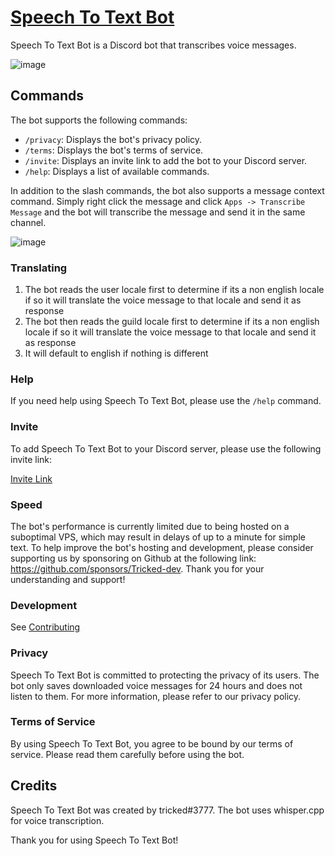 # [Speech To Text Bot][invite]

Speech To Text Bot is a Discord bot that transcribes voice messages.

![image](https://user-images.githubusercontent.com/72335827/232255244-c36283ab-934b-4576-a98c-be3e4a96fea0.png)

## Commands

The bot supports the following commands:

- `/privacy`: Displays the bot's privacy policy.
- `/terms`: Displays the bot's terms of service.
- `/invite`: Displays an invite link to add the bot to your Discord server.
- `/help`: Displays a list of available commands.

In addition to the slash commands, the bot also supports a message context command. Simply right click the message and click `Apps -> Transcribe Message` and the bot will transcribe the message and send it in the same channel.

![image](https://user-images.githubusercontent.com/72335827/232306462-e4caab5e-aa54-4c60-b64f-fb2d24548838.png)

### Translating

1. The bot reads the user locale first to determine if its a non english locale if so it will translate the voice message to that locale and send it as response
2. The bot then reads the guild locale first to determine if its a non english locale if so it will translate the voice message to that locale and send it as response
3. It will default to english if nothing is different

### Help

If you need help using Speech To Text Bot, please use the `/help` command.

### Invite

To add Speech To Text Bot to your Discord server, please use the following invite link:

[Invite Link][invite]

### Speed

The bot's performance is currently limited due to being hosted on a suboptimal VPS, which may result in delays of up to a minute for simple text. To help improve the bot's hosting and development, please consider supporting us by sponsoring on Github at the following link: <https://github.com/sponsors/Tricked-dev>. Thank you for your understanding and support!

### Development

See [Contributing](./CONTRIBUTING.md)

### Privacy

Speech To Text Bot is committed to protecting the privacy of its users. The bot only saves downloaded voice messages for 24 hours and does not listen to them. For more information, please refer to our privacy policy.

### Terms of Service

By using Speech To Text Bot, you agree to be bound by our terms of service. Please read them carefully before using the bot.

## Credits

Speech To Text Bot was created by tricked#3777. The bot uses whisper.cpp for voice transcription.

Thank you for using Speech To Text Bot!

[invite]: https://discord.com/oauth2/authorize?client_id=838065007971139594&scope=bot%20applications.commands&permissions=0
